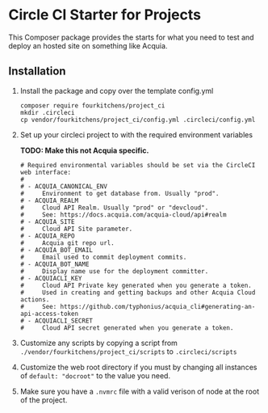 # Circle CI Starter for Projects

This Composer package provides the starts for what you need to test and deploy
an hosted site on something like Acquia.

## Installation

1. Install the package and copy over the template config.yml

    ```
    composer require fourkitchens/project_ci
    mkdir .circleci
    cp vendor/fourkitchens/project_ci/config.yml .circleci/config.yml
    ```
2. Set up your circleci project to with the required environment variables

    **TODO: Make this not Acquia specific.**

    ```
    # Required environmental variables should be set via the CircleCI web interface:
    #
    # - ACQUIA_CANONICAL_ENV
    #     Environment to get database from. Usually "prod".
    # - ACQUIA_REALM
    #     Cloud API Realm. Usually "prod" or "devcloud".
    #     See: https://docs.acquia.com/acquia-cloud/api#realm
    # - ACQUIA_SITE
    #     Cloud API Site parameter.
    # - ACQUIA_REPO
    #     Acquia git repo url.
    # - ACQUIA_BOT_EMAIL
    #     Email used to commit deployment commits.
    # - ACQUIA_BOT_NAME
    #     Display name use for the deployment committer.
    # - ACQUIACLI_KEY
    #     Cloud API Private key generated when you generate a token.
    #     Used in creating and getting backups and other Acquia Cloud actions.
    #     See: https://github.com/typhonius/acquia_cli#generating-an-api-access-token
    # - ACQUIACLI_SECRET
    #     Cloud API secret generated when you generate a token.
    ```
3. Customize any scripts by copying a script from `./vendor/fourkitchens/project_ci/scripts` to `.circleci/scripts`
4. Customize the web root directory if you must by changing all instances of `default: "docroot"` to the value you need.
5. Make sure you have a `.nvmrc` file with a valid verison of node at the root
   of the project.
